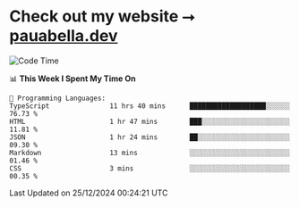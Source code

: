 # Check out my website ⭢ [pauabella.dev](https://pauabella.dev)

<!--START_SECTION:waka-->
![Code Time](http://img.shields.io/badge/Code%20Time-3%2C989%20hrs%2050%20mins-blue)

📊 **This Week I Spent My Time On** 

```text
💬 Programming Languages: 
TypeScript               11 hrs 40 mins      ███████████████████░░░░░░   76.73 % 
HTML                     1 hr 47 mins        ███░░░░░░░░░░░░░░░░░░░░░░   11.81 % 
JSON                     1 hr 24 mins        ██░░░░░░░░░░░░░░░░░░░░░░░   09.30 % 
Markdown                 13 mins             ░░░░░░░░░░░░░░░░░░░░░░░░░   01.46 % 
CSS                      3 mins              ░░░░░░░░░░░░░░░░░░░░░░░░░   00.35 % 
```


 Last Updated on 25/12/2024 00:24:21 UTC
<!--END_SECTION:waka-->
